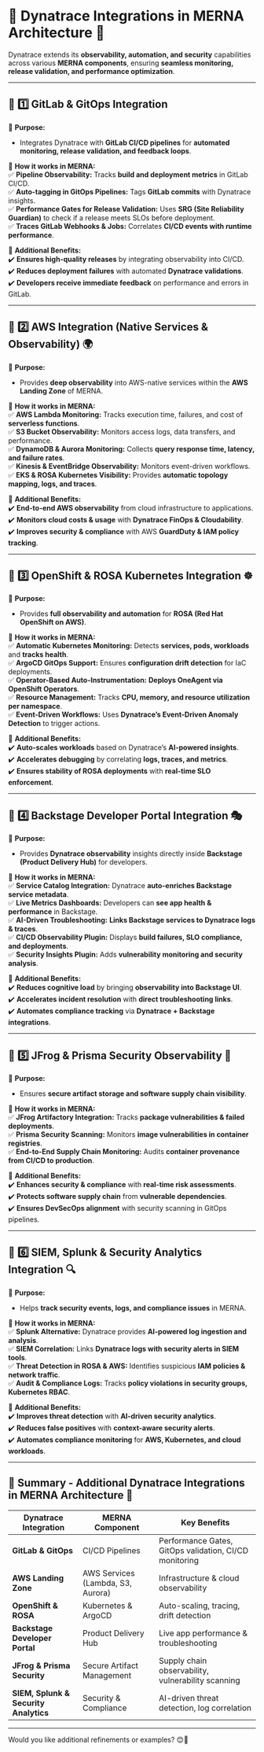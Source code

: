 # **📍 Dynatrace Integrations in MERNA Architecture 🚀**  

Dynatrace extends its **observability, automation, and security** capabilities across various **MERNA components**, ensuring **seamless monitoring, release validation, and performance optimization**.  

---  

## **🔹 1️⃣ GitLab & GitOps Integration**  
📌 **Purpose:**  
- Integrates Dynatrace with **GitLab CI/CD pipelines** for **automated monitoring, release validation, and feedback loops**.  

📌 **How it works in MERNA:**  
✅ **Pipeline Observability:** Tracks **build and deployment metrics** in GitLab CI/CD.  
✅ **Auto-tagging in GitOps Pipelines:** Tags **GitLab commits** with Dynatrace insights.  
✅ **Performance Gates for Release Validation:** Uses **SRG (Site Reliability Guardian)** to check if a release meets SLOs before deployment.  
✅ **Traces GitLab Webhooks & Jobs:** Correlates **CI/CD events with runtime performance**.  

📌 **Additional Benefits:**  
✔️ **Ensures high-quality releases** by integrating observability into CI/CD.  
✔️ **Reduces deployment failures** with automated **Dynatrace validations**.  
✔️ **Developers receive immediate feedback** on performance and errors in GitLab.  

---  

## **🔹 2️⃣ AWS Integration (Native Services & Observability) 🌍**  
📌 **Purpose:**  
- Provides **deep observability** into AWS-native services within the **AWS Landing Zone** of MERNA.  

📌 **How it works in MERNA:**  
✅ **AWS Lambda Monitoring:** Tracks execution time, failures, and cost of **serverless functions**.  
✅ **S3 Bucket Observability:** Monitors access logs, data transfers, and performance.  
✅ **DynamoDB & Aurora Monitoring:** Collects **query response time, latency, and failure rates**.  
✅ **Kinesis & EventBridge Observability:** Monitors event-driven workflows.  
✅ **EKS & ROSA Kubernetes Visibility:** Provides **automatic topology mapping, logs, and traces**.  

📌 **Additional Benefits:**  
✔️ **End-to-end AWS observability** from cloud infrastructure to applications.  
✔️ **Monitors cloud costs & usage** with **Dynatrace FinOps & Cloudability**.  
✔️ **Improves security & compliance** with AWS **GuardDuty & IAM policy tracking**.  

---  

## **🔹 3️⃣ OpenShift & ROSA Kubernetes Integration ☸️**  
📌 **Purpose:**  
- Provides **full observability and automation** for **ROSA (Red Hat OpenShift on AWS)**.  

📌 **How it works in MERNA:**  
✅ **Automatic Kubernetes Monitoring:** Detects **services, pods, workloads** and **tracks health**.  
✅ **ArgoCD GitOps Support:** Ensures **configuration drift detection** for IaC deployments.  
✅ **Operator-Based Auto-Instrumentation:** **Deploys OneAgent via OpenShift Operators**.  
✅ **Resource Management:** Tracks **CPU, memory, and resource utilization per namespace**.  
✅ **Event-Driven Workflows:** Uses **Dynatrace’s Event-Driven Anomaly Detection** to trigger actions.  

📌 **Additional Benefits:**  
✔️ **Auto-scales workloads** based on Dynatrace’s **AI-powered insights**.  
✔️ **Accelerates debugging** by correlating **logs, traces, and metrics**.  
✔️ **Ensures stability of ROSA deployments** with **real-time SLO enforcement**.  

---  

## **🔹 4️⃣ Backstage Developer Portal Integration 🎭**  
📌 **Purpose:**  
- Provides **Dynatrace observability** insights directly inside **Backstage (Product Delivery Hub)** for developers.  

📌 **How it works in MERNA:**  
✅ **Service Catalog Integration:** Dynatrace **auto-enriches Backstage service metadata**.  
✅ **Live Metrics Dashboards:** Developers can **see app health & performance** in Backstage.  
✅ **AI-Driven Troubleshooting:** **Links Backstage services to Dynatrace logs & traces**.  
✅ **CI/CD Observability Plugin:** Displays **build failures, SLO compliance, and deployments**.  
✅ **Security Insights Plugin:** Adds **vulnerability monitoring and security analysis**.  

📌 **Additional Benefits:**  
✔️ **Reduces cognitive load** by bringing **observability into Backstage UI**.  
✔️ **Accelerates incident resolution** with **direct troubleshooting links**.  
✔️ **Automates compliance tracking** via **Dynatrace + Backstage integrations**.  

---  

## **🔹 5️⃣ JFrog & Prisma Security Observability 🔐**  
📌 **Purpose:**  
- Ensures **secure artifact storage and software supply chain visibility**.  

📌 **How it works in MERNA:**  
✅ **JFrog Artifactory Integration:** Tracks **package vulnerabilities & failed deployments**.  
✅ **Prisma Security Scanning:** Monitors **image vulnerabilities in container registries**.  
✅ **End-to-End Supply Chain Monitoring:** Audits **container provenance from CI/CD to production**.  

📌 **Additional Benefits:**  
✔️ **Enhances security & compliance** with **real-time risk assessments**.  
✔️ **Protects software supply chain** from **vulnerable dependencies**.  
✔️ **Ensures DevSecOps alignment** with security scanning in GitOps pipelines.  

---  

## **🔹 6️⃣ SIEM, Splunk & Security Analytics Integration 🔍**  
📌 **Purpose:**  
- Helps **track security events, logs, and compliance issues** in MERNA.  

📌 **How it works in MERNA:**  
✅ **Splunk Alternative:** Dynatrace provides **AI-powered log ingestion and analysis**.  
✅ **SIEM Correlation:** Links **Dynatrace logs with security alerts in SIEM tools**.  
✅ **Threat Detection in ROSA & AWS:** Identifies suspicious **IAM policies & network traffic**.  
✅ **Audit & Compliance Logs:** Tracks **policy violations in security groups, Kubernetes RBAC**.  

📌 **Additional Benefits:**  
✔️ **Improves threat detection** with **AI-driven security analytics**.  
✔️ **Reduces false positives** with **context-aware security alerts**.  
✔️ **Automates compliance monitoring** for **AWS, Kubernetes, and cloud workloads**.  

---  

## **📍 Summary - Additional Dynatrace Integrations in MERNA Architecture 🚀**  

| **Dynatrace Integration** | **MERNA Component** | **Key Benefits** |  
|----------------------|-----------------|------------------|  
| **GitLab & GitOps** | CI/CD Pipelines | Performance Gates, GitOps validation, CI/CD monitoring |  
| **AWS Landing Zone** | AWS Services (Lambda, S3, Aurora) | Infrastructure & cloud observability |  
| **OpenShift & ROSA** | Kubernetes & ArgoCD | Auto-scaling, tracing, drift detection |  
| **Backstage Developer Portal** | Product Delivery Hub | Live app performance & troubleshooting |  
| **JFrog & Prisma Security** | Secure Artifact Management | Supply chain observability, vulnerability scanning |  
| **SIEM, Splunk & Security Analytics** | Security & Compliance | AI-driven threat detection, log correlation |  

---  

Would you like additional refinements or examples? 😊🚀  
